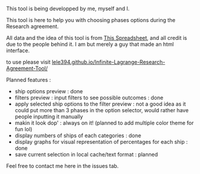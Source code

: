 This tool is being developped by me, myself and I. 

This tool is here to help you with choosing phases options during the Research agreement.

All data and the idea of this tool is from [This Spreadsheet](https://docs.google.com/spreadsheets/d/1ij5KR9YgrgBzRJ9jCc4f05MoJk0hqo4rjhMjZHo75bw/edit#gid=733054669), and all credit is due to the people behind it. I am but merely a guy that made an html interface.

to use please visit [lele394.github.io/Infinite-Lagrange-Research-Agreement-Tool/](https://lele394.github.io/Infinite-Lagrange-Research-Agreement-Tool/)

Planned features :
* ship options preview : done
* filters preview : input filters to see possible outcomes : done
* apply selected ship options to the filter preview : not a good idea as it could put more than 3 phases in the option selector, would rather have people inputting it manually
* makin it look dop' : always on it! (planned to add multiple color theme for fun lol)
* display numbers of ships of each categories : done
* display graphs for visual representation of percentages for each ship : done
* save current selection in local cache/text format : planned

Feel free to contact me here in the issues tab.
